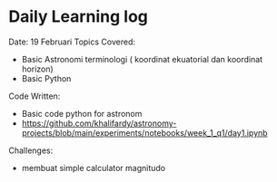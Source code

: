 # Daily Learning log

Date: 19 Februari
Topics Covered:

- Basic Astronomi terminologi ( koordinat ekuatorial dan koordinat horizon)
- Basic Python

Code Written:

- Basic code python for astronom
- https://github.com/khalifardy/astronomy-projects/blob/main/experiments/notebooks/week_1_q1/day1.ipynb

Challenges:

- membuat simple calculator magnitudo
